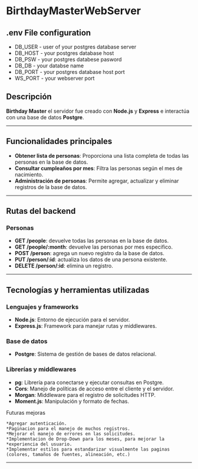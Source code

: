 # BirthdayMasterWebServer

## .env File configuration

* DB_USER - user of your postgres database server
* DB_HOST - your postgres database host
* DB_PSW - your postgres databese pasword
* DB_DB - your databse name
* DB_PORT - your postgres database host port
* WS_PORT - your webserver port

## Descripción

**Birthday Master** el servidor fue creado con **Node.js** y **Express** e interactúa con una base de datos **Postgre**.

---

## Funcionalidades principales

- **Obtener lista de personas**: Proporciona una lista completa de todas las personas en la base de datos.
- **Consultar cumpleaños por mes**: Filtra las personas según el mes de nacimiento.
- **Administración de personas**: Permite agregar, actualizar y eliminar registros de la base de datos.

---

## Rutas del backend

### Personas
- **GET /people**: devuelve todas las personas en la base de datos.
- **GET /people/:month**: devuelve las personas por mes especifico.
- **POST /person**: agrega un nuevo registro da la base de datos.
- **PUT /person/:id**: actualiza los datos de una persona existente.
- **DELETE /person/:id**: elimina un registro.

---

## Tecnologías y herramientas utilizadas

### Lenguajes y frameworks
- **Node.js**: Entorno de ejecución para el servidor.
- **Express.js**: Framework para manejar rutas y middlewares.

### Base de datos
- **Postgre**: Sistema de gestión de bases de datos relacional.

### Librerías y middlewares
- **pg**: Librería para conectarse y ejecutar consultas en Postgre.
- **Cors**: Manejo de políticas de acceso entre el cliente y el servidor.
- **Morgan**: Middleware para el registro de solicitudes HTTP.
- **Moment.js**: Manipulación y formato de fechas.

Futuras mejoras

    *Agregar autenticación.
    *Paginacion para el manejo de muchos registros.
    *Mejorar el manejo de errores en las solicitudes.
    *Implementacion de Drop-Down para los meses, para mejorar la *experiencia del usuario.
    *Implementar estilos para estandarizar visualmente las paginas (colores, tamaños de fuentes, alineación, etc.)
---
